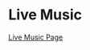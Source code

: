 # Live Music

<a href="https://karamanburak.github.io/Live-Music-Page/" rel="noFollow">Live Music Page</a>
